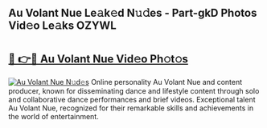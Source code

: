 ## Au Volant Nue Le𝚊k𝚎d N𝚞𝚍es - Part-gkD Photos Vid𝚎o Le𝚊ks OZYWL

# <h2><a href="http://fbasx94.evod.top/?m=Au+Volant+Nue">🔗 👉🔴 Au Volant Nue Vid𝚎o Ph𝚘t𝚘s</a></h2>

[![Au Volant Nue N𝚞d𝚎s](https://i.imgur.com/8V9OHl7.gif)](http://fbasx94.evod.top/?m=Au+Volant+Nue)
Online personality Au Volant Nue and content producer, known for disseminating dance and lifestyle content through solo and collaborative dance performances and brief videos. Exceptional talent Au Volant Nue, recognized for their remarkable skills and achievements in the world of entertainment. 
